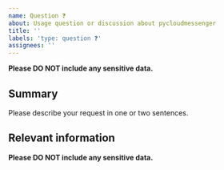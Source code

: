 ```yaml
---
name: Question ❓
about: Usage question or discussion about pycloudmessenger
title: ''
labels: 'type: question ❓'
assignees: ''
---
```


**Please DO NOT include any sensitive data.**

## Summary

Please describe your request in one or two sentences.

## Relevant information

<!-- Provide as much useful information as you can -->

**Please DO NOT include any sensitive data.**
